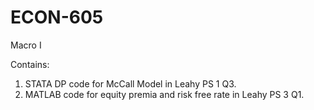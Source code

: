 # ECON-605
Macro I

Contains:
1. STATA DP code for McCall Model in Leahy PS 1 Q3.
2. MATLAB code for equity premia and risk free rate in Leahy PS 3 Q1.
